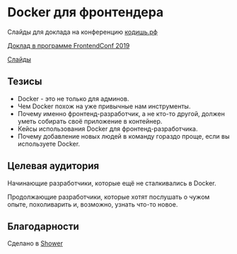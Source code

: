 # Docker для фронтендера

Слайды для доклада на конференцию [кодишь.рф](https://xn--d1aieq6cya.xn--p1ai/)

[Доклад в программе FrontendConf 2019](https://frontendconf.ru/moscow/2019/abstracts/5593)

[Слайды](https://alexey-avdeev.com/docker-for-front-end-developers/)

## Тезисы

* Docker - это не только для админов.
* Чем Docker похож на уже привычные нам инструменты.
* Почему именно фронтенд-разработчик, а не кто-то другой, должен уметь собирать своё приложение в контейнер.
* Кейсы использования Docker для фронтенд-разработчика.
* Почему добавление новых людей в команду гораздо проще, если вы используете Docker.

## Целевая аудитория

Начинающие разработчики, которые ещё не сталкивались в Docker.

Продолжающие разработчики, которые хотят послушать о чужом опыте, похоливарить и, возможно, узнать что-то новое.

## Благодарности

Сделано в [Shower](https://github.com/shower/shower)
